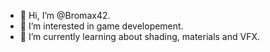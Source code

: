 - 👋 Hi, I’m @Bromax42.
- 👀 I’m interested in game developement.
- 🌱 I’m currently learning about shading, materials and VFX.

<!---
Bromax42/Bromax42 is a ✨ special ✨ repository because its `README.md` (this file) appears on your GitHub profile.
You can click the Preview link to take a look at your changes.
---
